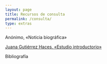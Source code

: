 ```yaml
---
layout: page
title: Recursos de consulta
permalink: /consulta/
type: extras
---
```


Anónimo, «Noticia biográfica»


 <a class="no-underline" href="{{ site.baseurl }}/JGHestudio09.html">Juana Gutiérrez Haces, «Estudio introductorio» </a>


 Bibliografía

